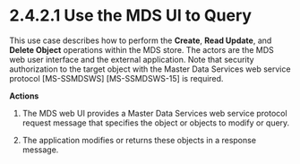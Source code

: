 <html dir="LTR" xmlns:mshelp="http://msdn.microsoft.com/mshelp" xmlns:ddue="http://ddue.schemas.microsoft.com/authoring/2003/5" xmlns:xlink="http://www.w3.org/1999/xlink" xmlns:tool="http://www.microsoft.com/tooltip">
    <head>
        <meta http-equiv="Content-Type" content="text/html; CHARSET=utf-8"></meta>
        <meta name="save" content="history"></meta>
        <title>2.4.2.1 Use the MDS UI to Query</title>
        <xml>
            <mshelp:toctitle title="2.4.2.1 Use the MDS UI to Query"></mshelp:toctitle>
            <mshelp:rltitle title="[MS-SSSO]: Use the MDS UI to Query"></mshelp:rltitle>
            <mshelp:keyword index="A" term="288c4e61-9e9f-4c5a-84fd-8ce4bdfcb1f6"></mshelp:keyword>
            <mshelp:attr name="DCSext.ContentType" value="open specification"></mshelp:attr>
            <mshelp:attr name="AssetID" value="288c4e61-9e9f-4c5a-84fd-8ce4bdfcb1f6"></mshelp:attr>
            <mshelp:attr name="TopicType" value="kbRef"></mshelp:attr>
            <mshelp:attr name="DCSext.Title" value="[MS-SSSO]: Use the MDS UI to Query" />
        </xml>
    </head>
    <body>
        <div id="header">
            <h1 class="heading">2.4.2.1 Use the MDS UI to Query</h1>
        </div>
        <div id="mainSection">
            <div id="mainBody">
                <div id="allHistory" class="saveHistory"></div>
                <div id="sectionSection0" class="section" name="collapseableSection">
                    

<p>This use case describes how to perform the <b>Create</b>, <b>Read
Update</b>, and <b>Delete Object</b> operations within the MDS store. The
actors are the MDS web user interface and the external application. Note that
security authorization to the target object with the Master Data Services web
service protocol <mshelp:link keywords="ab7df855-59f8-4d31-9d8a-9ab6e4b7a459" tabindex="0">[MS-SSMDSWS]</mshelp:link>
<mshelp:link keywords="484fe9af-35ad-489f-a672-b3acad9db116" tabindex="0">[MS-SSMDSWS-15]</mshelp:link>
is required.</p>

<p><b>Actions</b></p>

<ol><li><p><span>    </span>The MDS web UI
provides a Master Data Services web service protocol request message that
specifies the object or objects to modify or query.</p>

</li><li><p><span>    </span>The application
modifies or returns these objects in a response message.</p>

</li></ol>
                </div>
            </div>
        </div>
    </body>
</html>